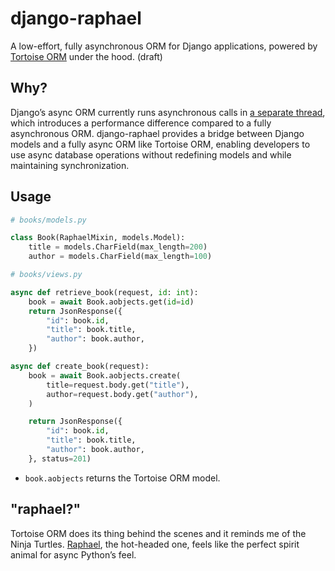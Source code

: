 # django-raphael

A low-effort, fully asynchronous ORM for Django applications, powered by [Tortoise ORM](https://tortoise.github.io/) under the hood. (draft)

## Why?

Django’s async ORM currently runs asynchronous calls in [a separate thread](https://docs.djangoproject.com/en/5.2/topics/async/), which introduces a performance difference compared to a fully asynchronous ORM. django-raphael provides a bridge between Django models and a fully async ORM like Tortoise ORM, enabling developers to use async database operations without redefining models and while maintaining synchronization.

## Usage

```python
# books/models.py

class Book(RaphaelMixin, models.Model):
    title = models.CharField(max_length=200)
    author = models.CharField(max_length=100)
```

```python
# books/views.py

async def retrieve_book(request, id: int):
    book = await Book.aobjects.get(id=id)
    return JsonResponse({
        "id": book.id,
        "title": book.title,
        "author": book.author,
    })

async def create_book(request):
    book = await Book.aobjects.create(
        title=request.body.get("title"),
        author=request.body.get("author"),
    )

    return JsonResponse({
        "id": book.id,
        "title": book.title,
        "author": book.author,
    }, status=201)
```

- `book.aobjects` returns the Tortoise ORM model.

## "raphael?"

Tortoise ORM does its thing behind the scenes and it reminds me of the Ninja Turtles. [Raphael](https://en.wikipedia.org/wiki/Raphael_(Teenage_Mutant_Ninja_Turtles)), the hot-headed one, feels like the perfect spirit animal for async Python’s feel.